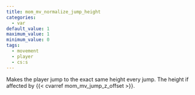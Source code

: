```yaml
---
title: mom_mv_normalize_jump_height
categories:
  - var
default_value: 1
maximum_value: 1
minimum_value: 0
tags:
  - movement
  - player
  - cs:s
---
```


Makes the player jump to the exact same height every jump. The height if affected by {{< cvarref mom_mv_jump_z_offset >}}.
